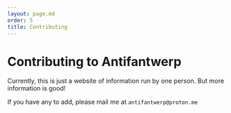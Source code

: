 ```yaml
---
layout: page.md
order: 5
title: Contributing
---
```

# Contributing to Antifantwerp
Currently, this is just a website of information run by one person. But more information is good!

If you have any to add, please mail me at `antifantwerp@proton.me`
